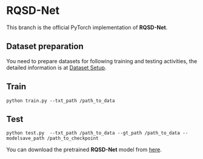 # RQSD-Net
This branch is the official PyTorch implementation of **RQSD-Net**.
## Dataset preparation 
You need to prepare datasets for following training and testing activities, the detailed information is at [Dataset Setup](data/readme.md).

## Train
``` 
python train.py --txt_path /path_to_data
```
## Test
```
python test.py  --txt_path /path_to_data --gt_path /path_to_data --modelsave_path /path_to_checkpoint
```
You can download the pretrained **RQSD-Net** model from [here](https://drive.google.com/file/d/14JpdY4eciYTQQ5Wb4-_rgCZqnBQdOT9N/view?usp=sharing).



